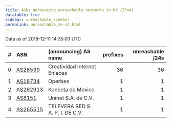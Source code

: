 ```yaml
---
title: ASNs announcing unreachable networks in MX (IPv4)
datatable: true
sidebar: unreachable_sidebar
permalink: unreachable_mx-v4.html
---
```


Data as of 2018-12-11 14:35:00 UTC


<div class="datatable-begin"></div>

|   # | ASN                                      | (announcing) AS name             |   prefixes |   unreachable /24s |
|----:|:-----------------------------------------|:---------------------------------|-----------:|-------------------:|
|   0 | [AS28539](unreachable_AS28539-v4.html)   | Creatividad Internet Enlaces     |         36 |                 36 |
|   1 | [AS18734](unreachable_AS18734-v4.html)   | Operbes                          |          1 |                  1 |
|   2 | [AS262913](unreachable_AS262913-v4.html) | Konecta de Mexico                |          1 |                  1 |
|   3 | [AS8151](unreachable_AS8151-v4.html)     | Uninet S.A. de C.V.              |          1 |                  1 |
|   4 | [AS265515](unreachable_AS265515-v4.html) | TELEVERA RED S. A. P. I. DE C.V. |          1 |                  1 |

<div class="datatable-end"></div>